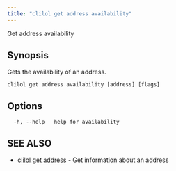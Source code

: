 ```yaml
---
title: "clilol get address availability"
---
```


Get address availability

## Synopsis

Gets the availability of an address.

```
clilol get address availability [address] [flags]
```

## Options

```
  -h, --help   help for availability
```

## SEE ALSO

* [clilol get address](clilol_get_address.md)	 - Get information about an address
